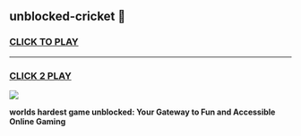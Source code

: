 
## unblocked-cricket 👋
<h3>
<a href="https://premium.freeplayer.one?title=unblocked-cricket&ref=14F">CLICK TO PLAY</a></h3>
<hr>

<h3>
<a href="https://premium.freeplayer.one?title=unblocked-cricket&ref=14F">CLICK 2 PLAY</a>
  
</h3>

<a href="https://premium.freeplayer.one?title=unblocked-cricket&ref=12F/"><img src="https://clearcache.store/games.png"></a>


**worlds hardest game unblocked: Your Gateway to Fun and Accessible Online Gaming**
